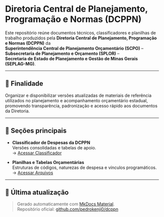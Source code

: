 # Diretoria Central de Planejamento, Programação e Normas (DCPPN)

Este repositório reúne documentos técnicos, classificadores e planilhas de trabalho produzidos pela **Diretoria Central de Planejamento, Programação e Normas (DCPPN)** da  
**Superintendência Central de Planejamento Orçamentário (SCPO)** –  
**Subsecretaria de Planejamento e Orçamento (SPLOR)** –  
**Secretaria de Estado de Planejamento e Gestão de Minas Gerais (SEPLAG-MG)**.

---

## 🎯 Finalidade

Organizar e disponibilizar versões atualizadas de materiais de referência utilizados no planejamento e acompanhamento orçamentário estadual, promovendo transparência, padronização e acesso rápido aos documentos da Diretoria.

---

## 📁 Seções principais

- **Classificador de Despesas da DCPPN**  
  Versões consolidadas e tabelas de apoio.  
  → [Acessar Classificador](classificador-dcppn.md)

- **Planilhas e Tabelas Orçamentárias**  
  Estruturas de códigos, naturezas de despesa e vínculos programáticos.  
  → [Acessar Arquivos](arquivos/)

---

## 📅 Última atualização

> Gerado automaticamente com [MkDocs Material](https://squidfunk.github.io/mkdocs-material/).  
> Repositório oficial: [github.com/pedrokenji0/dcppn](https://github.com/pedrokenji0/dcppn)
